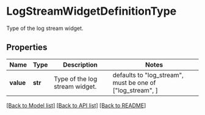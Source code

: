 # LogStreamWidgetDefinitionType

Type of the log stream widget.

## Properties
Name | Type | Description | Notes
------------ | ------------- | ------------- | -------------
**value** | **str** | Type of the log stream widget. | defaults to "log_stream",  must be one of ["log_stream", ]

[[Back to Model list]](README.md#documentation-for-models) [[Back to API list]](README.md#documentation-for-api-endpoints) [[Back to README]](README.md)


